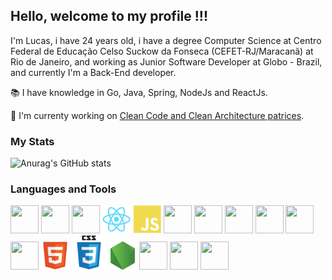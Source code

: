 ## Hello, welcome to my profile !!! ##

I'm Lucas, i have 24 years old, i have a degree Computer Science at Centro Federal de Educação Celso Suckow da Fonseca (CEFET-RJ/Maracanã) at Rio de Janeiro, and working as Junior Software Developer at Globo - Brazil, 
and currently I'm a Back-End developer.

:books: I have knowledge in Go, Java, Spring, NodeJs and ReactJs.

:rocket: I'm currenty working on [Clean Code and Clean Architecture patrices](https://github.com/lucasfarolfi/clean-code-and-clean-arch-course-branasio).


### My Stats ###


![Anurag's GitHub stats](https://github-readme-stats.vercel.app/api?username=lucasfarolfi&show_icons=true&theme=react) 

<!--![Top Langs](https://github-readme-stats.vercel.app/api/top-langs/?username=lucasfarolfi&layout=compact&hide=jupyter%20Notebook,CSS&theme=radical) -->


### Languages and Tools ###

<div style="display: inline_block">
 <img src="https://cdn.jsdelivr.net/gh/devicons/devicon@latest/icons/go/go-original.svg" width='45'height='45'/>
 <img src="https://cdn.jsdelivr.net/gh/devicons/devicon@latest/icons/java/java-original-wordmark.svg"  width='45'height='45'/>
 <img src="https://cdn.jsdelivr.net/gh/devicons/devicon@latest/icons/python/python-original.svg"  width='45'height='45' />
 <img src=https://raw.githubusercontent.com/devicons/devicon/master/icons/react/react-original.svg width='45' height='45'>
 <img src=https://raw.githubusercontent.com/devicons/devicon/master/icons/javascript/javascript-plain.svg width='45' height='45'> 
 <img src="https://cdn.jsdelivr.net/gh/devicons/devicon@latest/icons/docker/docker-plain-wordmark.svg"  width='45' height='45'/>
 <img src="https://cdn.jsdelivr.net/gh/devicons/devicon@latest/icons/kubernetes/kubernetes-original.svg" width='45' height='45'/>
 <img src="https://cdn.jsdelivr.net/gh/devicons/devicon@latest/icons/googlecloud/googlecloud-original-wordmark.svg" width='45' height='45'/>  
  <img src=https://cdn.jsdelivr.net/gh/devicons/devicon/icons/mysql/mysql-original.svg width='45' height='45'>
 <img src=https://cdn.jsdelivr.net/gh/devicons/devicon/icons/mongodb/mongodb-original.svg width='45' height='45'>
 <img src="https://cdn.jsdelivr.net/gh/devicons/devicon@latest/icons/redis/redis-original.svg" width='45' height='45'/>
 <img src=https://raw.githubusercontent.com/devicons/devicon/master/icons/html5/html5-original.svg width='45'height='45'>
 <img src=https://raw.githubusercontent.com/devicons/devicon/master/icons/css3/css3-original-wordmark.svg width='55'height='55'>
 <img src=https://raw.githubusercontent.com/devicons/devicon/master/icons/nodejs/nodejs-original.svg width='45' height='45'>
  <img src=https://cdn.jsdelivr.net/gh/devicons/devicon/icons/vuejs/vuejs-original.svg width='45' height='45'>
  <img src=https://cdn.jsdelivr.net/gh/devicons/devicon/icons/git/git-original.svg width='45' height='45'>
   <img src="https://cdn.jsdelivr.net/gh/devicons/devicon@latest/icons/linux/linux-original.svg" width='45' height='45'/>
</div>

<!--
### Favorites Projects ###
[![Readme Card](https://github-readme-stats.vercel.app/api/pin/?username=lucasfarolfi&repo=clean-architecture-challenge-go&show_owner=true&theme=radical)](https://github.com/lucasfarolfi/clean-architecture-challenge-go)
[![Readme Card](https://github-readme-stats.vercel.app/api/pin/?username=lucasfarolfi&repo=gamenews&show_owner=true&theme=radical)](https://github.com/lucasfarolfi/gamenews)
[![Readme Card](https://github-readme-stats.vercel.app/api/pin/?username=lucasfarolfi&repo=blackjack-compiladores&show_owner=true&theme=radical)](https://github.com/lucasfarolfi/blackjack-compiladores)
[![Readme Card](https://github-readme-stats.vercel.app/api/pin/?username=WolfByte-CEFET-RJ&repo=Site_do_Ramo&show_owner=true&theme=radical)](https://github.com/WolfByte-CEFET-RJ/Site_do_Ramo)
[![Readme Card](https://github-readme-stats.vercel.app/api/pin/?username=dsm-cefet-rj&repo=trabalho2021-1-grupo-7-psw&show_owner=true&theme=radical)](https://github.com/dsm-cefet-rj/trabalho2021-1-grupo-7-psw)
[![Readme Card](https://github-readme-stats.vercel.app/api/pin/?username=Project-OMA&repo=ena-map-server-back&show_owner=true&theme=radical)](https://github.com/Project-OMA/ena-map-server-back)
[![Readme Card](https://github-readme-stats.vercel.app/api/pin/?username=Project-OMA&repo=ena-map-server-front&show_owner=true&theme=radical)](https://github.com/Project-OMA/ena-map-server-front)
-- >
